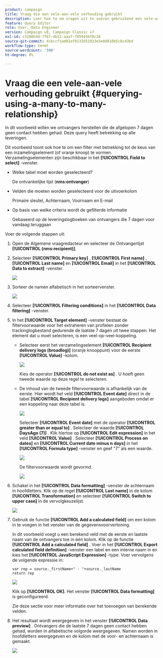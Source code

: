 ```yaml
---
product: campaign
title: Vraag die een vele-aan-vele verhouding gebruikt
description: Leer hoe te om vragen uit te voeren gebruikend een vele-aan-vele verhouding
feature: Query Editor
role: User, Data Engineer
version: Campaign v8, Campaign Classic v7
exl-id: c320054d-7f67-4b12-aaa7-785945bf0c18
source-git-commit: 4cbccf1ad02af9133d51933e3e0d010b5c8c43bd
workflow-type: tm+mt
source-wordcount: '390'
ht-degree: 0%

---
```


# Vraag die een vele-aan-vele verhouding gebruikt {#querying-using-a-many-to-many-relationship}



In dit voorbeeld willen we ontvangers herstellen die de afgelopen 7 dagen geen contact hebben gehad. Deze query heeft betrekking op alle leveringen.

Dit voorbeeld toont ook hoe te om een filter met betrekking tot de keus van een inzamelingselement (of oranje knoop) te vormen. Verzamelingselementen zijn beschikbaar in het **[!UICONTROL Field to select]** -venster.

* Welke tabel moet worden geselecteerd?

  De ontvankelijke lijst (**nms:ontvanger**)

* Velden die moeten worden geselecteerd voor de uitvoerkolom

  Primaire sleutel, Achternaam, Voornaam en E-mail

* Op basis van welke criteria wordt de gefilterde informatie

  Gebaseerd op de leveringslogboeken van ontvangers die 7 dagen voor vandaag teruggaan

Voer de volgende stappen uit:

1. Open de Algemene vraagredacteur en selecteer de Ontvangerlijst **[!UICONTROL (nms:recipient)]**.
1. Selecteer **[!UICONTROL Primary key]** , **[!UICONTROL First name]** , **[!UICONTROL Last name]** en **[!UICONTROL Email]** in het **[!UICONTROL Data to extract]** -venster.

   ![](assets/query_editor_nveau_33.png)

1. Sorteer de namen alfabetisch in het sorteervenster.

   ![](assets/query_editor_nveau_34.png)

1. Selecteer **[!UICONTROL Filtering conditions]** in het **[!UICONTROL Data filtering]** -venster.
1. In het **[!UICONTROL Target element]** -venster bestaat de filtervoorwaarde voor het extraheren van profielen zonder trackinglogbestand gedurende de laatste 7 dagen uit twee stappen. Het element dat u moet selecteren, is een veel-op-veel-koppeling.

   * Selecteer eerst het verzamelingselement **[!UICONTROL Recipient delivery logs (broadlog)]** (oranje knooppunt) voor de eerste **[!UICONTROL Value]** -kolom.

     ![](assets/query_editor_nveau_67.png)

     Kies de operator **[!UICONTROL do not exist as]** . U hoeft geen tweede waarde op deze regel te selecteren.

   * De inhoud van de tweede filtervoorwaarde is afhankelijk van de eerste. Hier wordt het veld **[!UICONTROL Event date]** direct in de tabel **[!UICONTROL Recipient delivery logs]** aangeboden omdat er een koppeling naar deze tabel is.

     ![](assets/query_editor_nveau_36.png)

     Selecteer **[!UICONTROL Event date]** met de operator **[!UICONTROL greater than or equal to]** . Selecteer de waarde **[!UICONTROL DaysAgo (7)]** . Klik hiertoe op **[!UICONTROL Edit expression]** in het veld **[!UICONTROL Value]** . Selecteer **[!UICONTROL Process on dates]** en **[!UICONTROL Current date minus n days]** in het **[!UICONTROL Formula type]** -venster en geef &quot;7&quot; als een waarde.

     ![](assets/query_editor_nveau_37.png)

     De filtervoorwaarde wordt gevormd.

     ![](assets/query_editor_nveau_38.png)

1. Schakel in het **[!UICONTROL Data formatting]** -venster de achternaam in hoofdletters. Klik op de regel **[!UICONTROL Last name]** in de kolom **[!UICONTROL Transformation]** en selecteer **[!UICONTROL Switch to upper case]** in de vervolgkeuzelijst.

   ![](assets/query_editor_nveau_39.png)

1. Gebruik de functie **[!UICONTROL Add a calculated field]** om een kolom in te voegen in het venster van de gegevensvoorvertoning.

   In dit voorbeeld voegt u een berekend veld met de eerste en laatste naam van de ontvangers toe in één kolom. Klik op de functie **[!UICONTROL Add a calculated field]** . Voer in het **[!UICONTROL Export calculated field definition]** -venster een label en een interne naam in en kies het **[!UICONTROL JavaScript Expression]** -type. Voer vervolgens de volgende expressie in:

   ```
   var rep = source._firstName+" - "+source._lastName
   return rep
   ```

   ![](assets/query_editor_nveau_40.png)

   Klik op **[!UICONTROL OK]**. Het venster **[!UICONTROL Data formatting]** is geconfigureerd.

   Zie deze sectie voor meer informatie over het toevoegen van berekende velden.

1. Het resultaat wordt weergegeven in het venster **[!UICONTROL Data preview]** . Ontvangers die de laatste 7 dagen geen contact hebben gehad, worden in alfabetische volgorde weergegeven. Namen worden in hoofdletters weergegeven en de kolom met de voor- en achternaam is gemaakt.

   ![](assets/query_editor_nveau_41.png)
